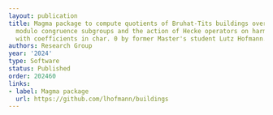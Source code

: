 ```yaml
---
layout: publication
title: Magma package to compute quotients of Bruhat-Tits buildings over function fields
  modulo congruence subgroups and the action of Hecke operators on harmonic cocycles
  with coefficients in char. 0 by former Master's student Lutz Hofmann.
authors: Research Group
year: '2024'
type: Software
status: Published
order: 202460
links:
- label: Magma package
  url: https://github.com/lhofmann/buildings
---
```


